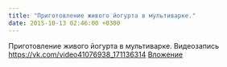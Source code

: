 ```yaml
---
title: "Приготовление живого йогурта в мультиварке."
date: 2015-10-13 02:46:00 +0300
---
```


Приготовление живого йогурта в мультиварке.
Видеозапись
<a class="vk-attach" href="https://vk.com/video41076938_171136314">https://vk.com/video41076938_171136314</a>
<a class="vk-attach" href="https://vk.com/video41076938_171136314">Вложение</a>
